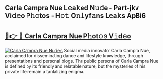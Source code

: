## Carla Campra Nue L𝚎a𝚔ed N𝚞𝚍e - Part-jkv Vi𝚍𝚎o P𝚑𝚘tos - H𝚘𝚝 O𝚗𝚕yf𝚊ns L𝚎a𝚔s ApBi6

# <h2><a href="http://kf9yyxk.oniu.top/?m=Carla+Campra+Nue">🔗👉 🔴 Carla Campra Nue P𝚑ot𝚘𝚜 V𝚒d𝚎o</a></h2>

[![Carla Campra Nue Nu𝚍e𝚜](https://i.imgur.com/0qMVB7G.gif)](http://kf9yyxk.oniu.top/?m=Carla+Campra+Nue)
Social media innovator Carla Campra Nue, acclaimed for disseminating dance and lifestyle knowledge, through presentations and personal blogs. The public persona of Carla Campra Nue is defined by its friendly and relatable nature, but the mysteries of his private life remain a tantalizing enigma.  
